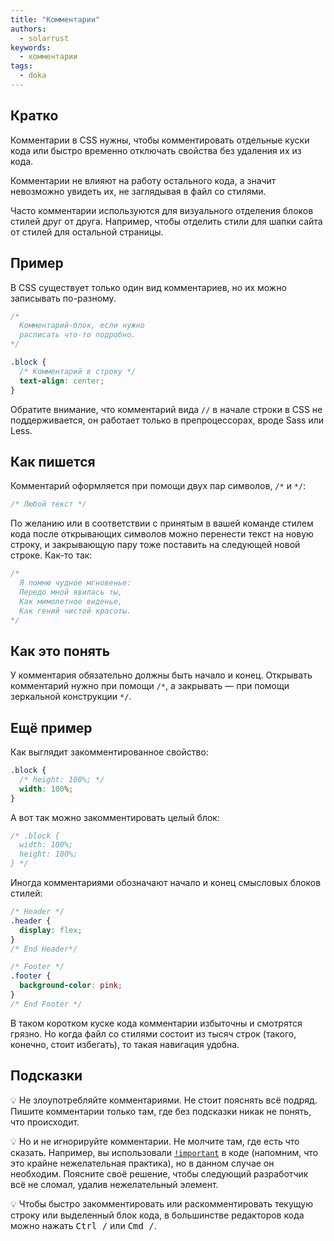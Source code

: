 ```yaml
---
title: "Комментарии"
authors:
  - solarrust
keywords:
  - комментарии
tags:
  - doka
---
```


## Кратко

Комментарии в CSS нужны, чтобы комментировать отдельные куски кода или быстро временно отключать свойства без удаления их из кода.

Комментарии не влияют на работу остального кода, а значит невозможно увидеть их, не заглядывая в файл со стилями.

Часто комментарии используются для визуального отделения блоков стилей друг от друга. Например, чтобы отделить стили для шапки сайта от стилей для остальной страницы.

## Пример

В CSS существует только один вид комментариев, но их можно записывать по-разному.

```css
/*
  Комментарий-блок, если нужно
  расписать что-то подробно.
*/

.block {
  /* Комментарий в строку */
  text-align: center;
}
```

Обратите внимание, что комментарий вида `//` в начале строки в CSS не поддерживается, он работает только в препроцессорах, вроде Sass или Less.

## Как пишется

Комментарий оформляется при помощи двух пар символов, `/*` и `*/`:

```css
/* Любой текст */
```

По желанию или в соответствии с принятым в вашей команде стилем кода после открывающих символов можно перенести текст на новую строку, и закрывающую пару тоже поставить на следующей новой строке. Как-то так:

```css
/*
  Я помню чудное мгновенье:
  Передо мной явилась ты,
  Как мимолетное виденье,
  Как гений чистой красоты.
*/
```

## Как это понять

У комментария обязательно должны быть начало и конец. Открывать комментарий нужно при помощи `/*`, а закрывать — при помощи зеркальной конструкции `*/`.

## Ещё пример

Как выглядит закомментированное свойство:

```css
.block {
  /* height: 100%; */
  width: 100%;
}
```

А вот так можно закомментировать целый блок:

```css
/* .block {
  width: 100%;
  height: 100%;
} */
```

Иногда комментариями обозначают начало и конец смысловых блоков стилей:

```css
/* Header */
.header {
  display: flex;
}
/* End Header*/

/* Footer */
.footer {
  background-color: pink;
}
/* End Footer */
```

В таком коротком куске кода комментарии избыточны и смотрятся грязно. Но когда файл со стилями состоит из тысяч строк (такого, конечно, стоит избегать), то такая навигация удобна.

## Подсказки

💡 Не злоупотребляйте комментариями. Не стоит пояснять всё подряд. Пишите комментарии только там, где без подсказки никак не понять, что происходит.

💡 Но и не игнорируйте комментарии. Не молчите там, где есть что сказать. Например, вы использовали [`!important`](/css/important/) в коде (напомним, что это крайне нежелательная практика), но в данном случае он необходим. Поясните своё решение, чтобы следующий разработчик всё не сломал, удалив нежелательный элемент.

💡 Чтобы быстро закомментировать или раскомментировать текущую строку или выделенный блок кода, в большинстве редакторов кода можно нажать <kbd>Ctrl /</kbd> или <kbd>Cmd /</kbd>.
